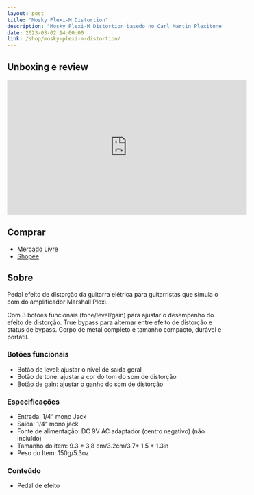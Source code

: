 ```yaml
---
layout: post
title: "Mosky Plexi-M Distortion"
description: "Mosky Plexi-M Distortion basedo no Carl Martin Plexitone"
date: 2023-03-02 14:00:00
link: /shop/mosky-plexi-m-distortion/
---
```


## Unboxing e review

<div class="video-container">
    <iframe width="560" height="315" src="https://www.youtube.com/embed/z17QRULFIdg" title="YouTube video player" frameborder="0" allow="accelerometer; autoplay; clipboard-write; encrypted-media; gyroscope; picture-in-picture; web-share" allowfullscreen></iframe>
</div>

## Comprar

- [Mercado Livre](https://produto.mercadolivre.com.br/MLB-2981558554-pedal-de-efeito-guitarra-plexi-m-distortion-_JM)
- [Shopee](https://shope.ee/30GmLDdfpB)

## Sobre

Pedal efeito de distorção da guitarra elétrica para guitarristas que simula o com do amplificador Marshall Plexi.

Com 3 botões funcionais (tone/level/gain) para ajustar o desempenho do efeito de
distorção. True bypass para alternar entre efeito de distorção e status de bypass.
Corpo de metal completo e tamanho compacto, durável e portátil.

### Botões funcionais

- Botão de level: ajustar o nível de saída geral
- Botão de tone: ajustar a cor do tom do som de distorção
- Botão de gain: ajustar o ganho do som de distorção

### Especificações

- Entrada: 1/4“ mono Jack
- Saída: 1/4“ mono jack
- Fonte de alimentação: DC 9V AC adaptador (centro negativo) (não incluído)
- Tamanho do item: 9.3 * 3,8 cm/3.2cm/3.7* 1.5 * 1.3in
- Peso do Item: 150g/5.3oz

### Conteúdo

- Pedal de efeito
